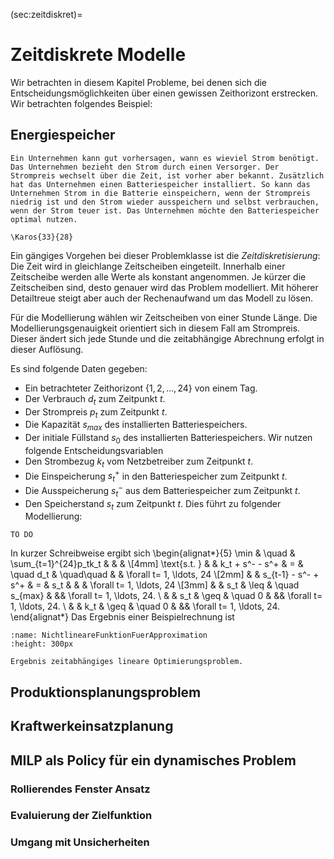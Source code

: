 (sec:zeitdiskret)=
# Zeitdiskrete Modelle

Wir betrachten in diesem Kapitel Probleme, bei denen sich die Entscheidungsmöglichkeiten über einen gewissen Zeithorizont erstrecken. Wir betrachten folgendes Beispiel:


## Energiespeicher
````{prf:example}
Ein Unternehmen kann gut vorhersagen, wann es wieviel Strom benötigt. Das Unternehmen bezieht den Strom durch einen Versorger. Der Strompreis wechselt über die Zeit, ist vorher aber bekannt. Zusätzlich hat das Unternehmen einen Batteriespeicher installiert. So kann das Unternehmen Strom in die Batterie einspeichern, wenn der Strompreis niedrig ist und den Strom wieder ausspeichern und selbst verbrauchen, wenn der Strom teuer ist. Das Unternehmen möchte den Batteriespeicher optimal nutzen.

\Karos{33}{28}
````

Ein gängiges Vorgehen bei dieser Problemklasse ist die *Zeitdiskretisierung*: Die Zeit wird in gleichlange Zeitscheiben eingeteilt. Innerhalb einer Zeitscheibe werden alle Werte als konstant angenommen. Je kürzer die Zeitscheiben sind, desto genauer wird das Problem modelliert. Mit höherer Detailtreue steigt aber auch der Rechenaufwand um das Modell zu lösen.

Für die Modellierung wählen wir Zeitscheiben von einer Stunde Länge. Die Modellierungsgenauigkeit orientiert sich in diesem Fall am Strompreis. Dieser ändert sich jede Stunde und die zeitabhängige Abrechnung erfolgt in dieser Auflösung.

Es sind folgende Daten gegeben:
- Ein betrachteter Zeithorizont $\{1,2, \ldots, 24\}$ von einem Tag.
- Der Verbrauch $d_t$ zum Zeitpunkt $t$. 
- Der Strompreis $p_t$ zum Zeitpunkt $t$.
- Die Kapazität $s_{max}$ des installierten Batteriespeichers.  
- Der initiale Füllstand $s_0$ des installierten Batteriespeichers.
Wir nutzen folgende Entscheidungsvariablen
- Den Strombezug $k_t$ vom Netzbetreiber zum Zeitpunkt $t$.
- Die Einspeicherung $s^+_t$ in den Batteriespeicher zum Zeitpunkt $t$.
- Die Ausspeicherung $s^-_t$ aus dem Batteriespeicher zum Zeitpunkt $t$.
- Den Speicherstand $s_t$ zum Zeitpunkt $t$.
Dies führt zu folgender Modellierung:

````{prf:example}
TO DO
````

In kurzer Schreibweise ergibt sich
\begin{alignat*}{5}
\min & \quad  &   \sum_{t=1}^{24}p_tk_t &          & & \\[4mm]
\text{s.t. } & & k_t + s^- - s^+  & =  & \quad d_t & \quad\quad & & \forall t= 1, \ldots, 24 \\[2mm]
& & s_{t-1} - s^- + s^+  & = & s_t & & & \forall t= 1, \ldots, 24 \\[3mm]
& & s_t & \leq & \quad s_{max} & && \forall t= 1, \ldots, 24. \\
& & s_t & \geq & \quad 0 & && \forall t= 1, \ldots, 24. \\
& & k_t & \geq & \quad 0 & && \forall t= 1, \ldots, 24.
\end{alignat*}
Das Ergebnis einer Beispielrechnung ist

```{figure} ./bilder/BeispielBatterie.png
:name: NichtlineareFunktionFuerApproximation
:height: 300px

Ergebnis zeitabhängiges lineare Optimierungsproblem.
```

## Produktionsplanungsproblem

## Kraftwerkeinsatzplanung

## MILP als Policy für ein dynamisches Problem
### Rollierendes Fenster Ansatz
### Evaluierung der Zielfunktion
### Umgang mit Unsicherheiten 


